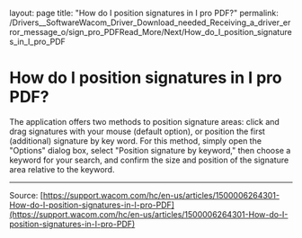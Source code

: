 layout: page
title: "How do I position signatures in I pro PDF?"
permalink: /Drivers__SoftwareWacom_Driver_Download_needed_Receiving_a_driver_error_message_o/sign_pro_PDFRead_More/Next/How_do_I_position_signatures_in_I_pro_PDF

# How do I position signatures in I pro PDF?

The application offers two methods to position signature areas: click and drag signatures with your mouse (default option), or position the first (additional) signature by key word. For this method, simply open the "Options" dialog box, select "Position signature by keyword," then choose a keyword for your search, and confirm the size and position of the signature area relative to the keyword.

---
Source: [https://support.wacom.com/hc/en-us/articles/1500006264301-How-do-I-position-signatures-in-I-pro-PDF](https://support.wacom.com/hc/en-us/articles/1500006264301-How-do-I-position-signatures-in-I-pro-PDF)

